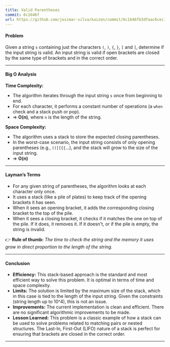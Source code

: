 ```yaml
---
title: Valid Parentheses
commit: 6c1646f
url: https://github.com/josimar-silva/kaizen/commit/6c1646fb3dfaac6cec1885410c79135c6d5147a9
---
```


#### Problem
Given a string `s` containing just the characters `(`, `)`, `{`, `}`, `[` and `]`, determine if the input string is valid. An input string is valid if open brackets are closed by the same type of brackets and in the correct order.

---

#### Big O Analysis

**Time Complexity:**  
- The algorithm iterates through the input string `s` once from beginning to end.
- For each character, it performs a constant number of operations (a `when` check and a stack push or pop).
- ⇒ **O(n)**, where `n` is the length of the string.

**Space Complexity:**  
- The algorithm uses a stack to store the expected closing parentheses.
- In the worst-case scenario, the input string consists of only opening parentheses (e.g., `(([[{{`...), and the stack will grow to the size of the input string.
- ⇒ **O(n)**

---

#### Layman’s Terms

- For any given string of parentheses, the algorithm looks at each character only once.
- It uses a stack (like a pile of plates) to keep track of the opening brackets it has seen.
- When it sees an opening bracket, it adds the corresponding closing bracket to the top of the pile.
- When it sees a closing bracket, it checks if it matches the one on top of the pile. If it does, it removes it. If it doesn't, or if the pile is empty, the string is invalid.

👉 **Rule of thumb:** *The time to check the string and the memory it uses grow in direct proportion to the length of the string.*

---

#### Conclusion

- **Efficiency:** This stack-based approach is the standard and most efficient way to solve this problem. It is optimal in terms of time and space complexity.
- **Limits:** The solution is limited by the maximum size of the stack, which in this case is tied to the length of the input string. Given the constraints (string length up to 10^4), this is not an issue.
- **Improvements:** The current implementation is clean and efficient. There are no significant algorithmic improvements to be made.
- **Lesson Learned:** This problem is a classic example of how a stack can be used to solve problems related to matching pairs or nested structures. The Last-In, First-Out (LIFO) nature of a stack is perfect for ensuring that brackets are closed in the correct order.

---
